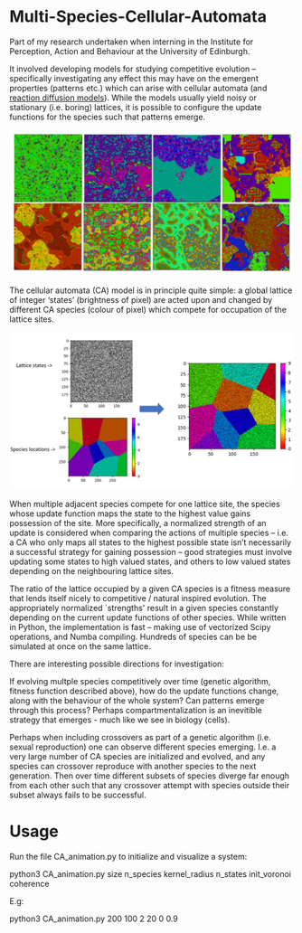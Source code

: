 # Multi-Species-Cellular-Automata

Part of my research undertaken when interning in the Institute for Perception, Action and Behaviour at the University of Edinburgh. 

It involved developing models for studying competitive evolution – specifically investigating any effect this may have on the emergent properties (patterns etc.) which can arise with cellular automata (and [reaction diffusion models](https://github.com/abrichardson00/Multi-Species-Reaction-Diffusion)). While the models usually yield noisy or stationary (i.e. boring) lattices, it is possible to configure the update functions for the species such that patterns emerge.

![Example patterns](CA_examples.png?raw=true "Example patterns")

The cellular automata (CA) model is in principle quite simple: a global lattice of integer ‘states’ (brightness of pixel) are acted upon and changed by different CA species (colour of pixel) which compete for occupation of the lattice sites.

![Model illustration](CA.png?raw=true "Model illustration")

When multiple adjacent species compete for one lattice site, the species whose update function maps the state to the highest value gains possession of the site. More specifically, a normalized strength of an update is considered when comparing the actions of multiple species – i.e. a CA who only maps all states to the highest possible state isn’t necessarily a successful strategy for gaining possession – good strategies must involve updating some states to high valued states, and others to low valued states depending on the neighbouring lattice sites.

The ratio of the lattice occupied by a given CA species is a fitness measure that lends itself nicely to competitive / natural inspired evolution. The appropriately normalized `strengths' result in a given species constantly depending on the current update functions of other species. While written in Python, the implementation is fast – making use of vectorized Scipy operations, and Numba compiling. Hundreds of species can be be simulated at once on the same lattice.

There are interesting possible directions for investigation:

If evolving multple species competitively over time (genetic algorithm, fitness function described above), how do the update functions change, along with the behaviour of the whole system? Can patterns emerge through this process? Perhaps compartmentalization is an inevitible strategy that emerges - much like we see in biology (cells). 

Perhaps when including crossovers as part of a genetic algorithm (i.e. sexual reproduction) one can observe different species emerging. I.e. a very large number of CA species are initialized and evolved, and any species can crossover reproduce with another species to the next generation. Then over time different subsets of species diverge far enough from each other such that any crossover attempt with species outside their subset always fails to be successful.

# Usage
Run the file CA_animation.py to initialize and visualize a system:

python3 CA_animation.py size n_species kernel_radius n_states init_voronoi coherence

E.g:

python3 CA_animation.py 200 100 2 20 0 0.9
